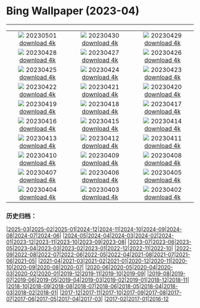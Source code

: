 # Bing Wallpaper (2023-04)
**************
| | | |
| :----: | :----: | :----: |
| ![](https://www.bing.com/th?id=OHR.LilyLaborDay_FR-FR3324597226_1920x1080.jpg) 20230501 [download 4k](https://www.bing.com/th?id=OHR.LilyLaborDay_FR-FR3324597226_UHD.jpg) | ![](https://www.bing.com/th?id=OHR.ExteriorPreservationHall_FR-FR8893416037_1920x1080.jpg) 20230430 [download 4k](https://www.bing.com/th?id=OHR.ExteriorPreservationHall_FR-FR8893416037_UHD.jpg) | ![](https://www.bing.com/th?id=OHR.JTNPMilkyWay_FR-FR2094769565_1920x1080.jpg) 20230429 [download 4k](https://www.bing.com/th?id=OHR.JTNPMilkyWay_FR-FR2094769565_UHD.jpg) |
| ![](https://www.bing.com/th?id=OHR.MariposaGrove_FR-FR4964975063_1920x1080.jpg) 20230428 [download 4k](https://www.bing.com/th?id=OHR.MariposaGrove_FR-FR4964975063_UHD.jpg) | ![](https://www.bing.com/th?id=OHR.SouthPadre_FR-FR1930161861_1920x1080.jpg) 20230427 [download 4k](https://www.bing.com/th?id=OHR.SouthPadre_FR-FR1930161861_UHD.jpg) | ![](https://www.bing.com/th?id=OHR.GHOAudubonDay_FR-FR1843319126_1920x1080.jpg) 20230426 [download 4k](https://www.bing.com/th?id=OHR.GHOAudubonDay_FR-FR1843319126_UHD.jpg) |
| ![](https://www.bing.com/th?id=OHR.AdelieWPD_FR-FR1082449253_1920x1080.jpg) 20230425 [download 4k](https://www.bing.com/th?id=OHR.AdelieWPD_FR-FR1082449253_UHD.jpg) | ![](https://www.bing.com/th?id=OHR.FranconianWineCellar_FR-FR1735465864_1920x1080.jpg) 20230424 [download 4k](https://www.bing.com/th?id=OHR.FranconianWineCellar_FR-FR1735465864_UHD.jpg) | ![](https://www.bing.com/th?id=OHR.StuttgartPublicLibrary_FR-FR1520907172_1920x1080.jpg) 20230423 [download 4k](https://www.bing.com/th?id=OHR.StuttgartPublicLibrary_FR-FR1520907172_UHD.jpg) |
| ![](https://www.bing.com/th?id=OHR.EarthDayFox_FR-FR1316341314_1920x1080.jpg) 20230422 [download 4k](https://www.bing.com/th?id=OHR.EarthDayFox_FR-FR1316341314_UHD.jpg) | ![](https://www.bing.com/th?id=OHR.Gevaudan_FR-FR8210514398_1920x1080.jpg) 20230421 [download 4k](https://www.bing.com/th?id=OHR.Gevaudan_FR-FR8210514398_UHD.jpg) | ![](https://www.bing.com/th?id=OHR.EuropeFromISS_FR-FR7164814523_1920x1080.jpg) 20230420 [download 4k](https://www.bing.com/th?id=OHR.EuropeFromISS_FR-FR7164814523_UHD.jpg) |
| ![](https://www.bing.com/th?id=OHR.BourgesFestival_FR-FR2048973185_1920x1080.jpg) 20230419 [download 4k](https://www.bing.com/th?id=OHR.BourgesFestival_FR-FR2048973185_UHD.jpg) | ![](https://www.bing.com/th?id=OHR.MPPUnesco_FR-FR1894243238_1920x1080.jpg) 20230418 [download 4k](https://www.bing.com/th?id=OHR.MPPUnesco_FR-FR1894243238_UHD.jpg) | ![](https://www.bing.com/th?id=OHR.OneThousandSprings_FR-FR4920641576_1920x1080.jpg) 20230417 [download 4k](https://www.bing.com/th?id=OHR.OneThousandSprings_FR-FR4920641576_UHD.jpg) |
| ![](https://www.bing.com/th?id=OHR.KiteDay_FR-FR4632887565_1920x1080.jpg) 20230416 [download 4k](https://www.bing.com/th?id=OHR.KiteDay_FR-FR4632887565_UHD.jpg) | ![](https://www.bing.com/th?id=OHR.LorenzoQuinn_FR-FR4354643719_1920x1080.jpg) 20230415 [download 4k](https://www.bing.com/th?id=OHR.LorenzoQuinn_FR-FR4354643719_UHD.jpg) | ![](https://www.bing.com/th?id=OHR.RedSeaStars_FR-FR2021309863_1920x1080.jpg) 20230414 [download 4k](https://www.bing.com/th?id=OHR.RedSeaStars_FR-FR2021309863_UHD.jpg) |
| ![](https://www.bing.com/th?id=OHR.PhloxSubulata_FR-FR5943147145_1920x1080.jpg) 20230413 [download 4k](https://www.bing.com/th?id=OHR.PhloxSubulata_FR-FR5943147145_UHD.jpg) | ![](https://www.bing.com/th?id=OHR.TaiwanYuhina_FR-FR2118371198_1920x1080.jpg) 20230412 [download 4k](https://www.bing.com/th?id=OHR.TaiwanYuhina_FR-FR2118371198_UHD.jpg) | ![](https://www.bing.com/th?id=OHR.MossyGrottoFalls_FR-FR1725636613_1920x1080.jpg) 20230411 [download 4k](https://www.bing.com/th?id=OHR.MossyGrottoFalls_FR-FR1725636613_UHD.jpg) |
| ![](https://www.bing.com/th?id=OHR.BirdcountAllen_FR-FR2812339598_1920x1080.jpg) 20230410 [download 4k](https://www.bing.com/th?id=OHR.BirdcountAllen_FR-FR2812339598_UHD.jpg) | ![](https://www.bing.com/th?id=OHR.LithuanianEggs_FR-FR2514564063_1920x1080.jpg) 20230409 [download 4k](https://www.bing.com/th?id=OHR.LithuanianEggs_FR-FR2514564063_UHD.jpg) | ![](https://www.bing.com/th?id=OHR.NIrelandGiants_FR-FR2334244972_1920x1080.jpg) 20230408 [download 4k](https://www.bing.com/th?id=OHR.NIrelandGiants_FR-FR2334244972_UHD.jpg) |
| ![](https://www.bing.com/th?id=OHR.KitsAspen_FR-FR1550536661_1920x1080.jpg) 20230407 [download 4k](https://www.bing.com/th?id=OHR.KitsAspen_FR-FR1550536661_UHD.jpg) | ![](https://www.bing.com/th?id=OHR.ArizonaPinkMoon_FR-FR8317584588_1920x1080.jpg) 20230406 [download 4k](https://www.bing.com/th?id=OHR.ArizonaPinkMoon_FR-FR8317584588_UHD.jpg) | ![](https://www.bing.com/th?id=OHR.BlackGrouseLekking_FR-FR9040681909_1920x1080.jpg) 20230405 [download 4k](https://www.bing.com/th?id=OHR.BlackGrouseLekking_FR-FR9040681909_UHD.jpg) |
| ![](https://www.bing.com/th?id=OHR.RomanBridge_FR-FR9260461208_1920x1080.jpg) 20230404 [download 4k](https://www.bing.com/th?id=OHR.RomanBridge_FR-FR9260461208_UHD.jpg) | ![](https://www.bing.com/th?id=OHR.HonaunauNP_FR-FR9522792056_1920x1080.jpg) 20230403 [download 4k](https://www.bing.com/th?id=OHR.HonaunauNP_FR-FR9522792056_UHD.jpg) | ![](https://www.bing.com/th?id=OHR.ParisRunners_FR-FR1912252678_1920x1080.jpg) 20230402 [download 4k](https://www.bing.com/th?id=OHR.ParisRunners_FR-FR1912252678_UHD.jpg) |

### 历史归档：

|[2025-03](bing/2025-03/2025-03.md)|[2025-02](bing/2025-02/2025-02.md)|[2025-01](bing/2025-01/2025-01.md)|[2024-12](bing/2024-12/2024-12.md)|[2024-11](bing/2024-11/2024-11.md)|[2024-10](bing/2024-10/2024-10.md)|[2024-09](bing/2024-09/2024-09.md)|[2024-08](bing/2024-08/2024-08.md)|[2024-07](bing/2024-07/2024-07.md)|[2024-06](bing/2024-06/2024-06.md)|
|[2024-05](bing/2024-05/2024-05.md)|[2024-04](bing/2024-04/2024-04.md)|[2024-03](bing/2024-03/2024-03.md)|[2024-02](bing/2024-02/2024-02.md)|[2024-01](bing/2024-01/2024-01.md)|[2023-12](bing/2023-12/2023-12.md)|[2023-11](bing/2023-11/2023-11.md)|[2023-10](bing/2023-10/2023-10.md)|[2023-09](bing/2023-09/2023-09.md)|[2023-08](bing/2023-08/2023-08.md)|
|[2023-07](bing/2023-07/2023-07.md)|[2023-06](bing/2023-06/2023-06.md)|[2023-05](bing/2023-05/2023-05.md)|[2023-04](bing/2023-04/2023-04.md)|[2023-03](bing/2023-03/2023-03.md)|[2023-02](bing/2023-02/2023-02.md)|[2023-01](bing/2023-01/2023-01.md)|[2022-12](bing/2022-12/2022-12.md)|[2022-11](bing/2022-11/2022-11.md)|[2022-10](bing/2022-10/2022-10.md)|
|[2022-09](bing/2022-09/2022-09.md)|[2022-08](bing/2022-08/2022-08.md)|[2022-07](bing/2022-07/2022-07.md)|[2022-06](bing/2022-06/2022-06.md)|[2022-05](bing/2022-05/2022-05.md)|[2022-04](bing/2022-04/2022-04.md)|[2021-08](bing/2021-08/2021-08.md)|[2021-07](bing/2021-07/2021-07.md)|[2021-06](bing/2021-06/2021-06.md)|[2021-05](bing/2021-05/2021-05.md)|
|[2021-04](bing/2021-04/2021-04.md)|[2021-03](bing/2021-03/2021-03.md)|[2021-02](bing/2021-02/2021-02.md)|[2021-01](bing/2021-01/2021-01.md)|[2020-12](bing/2020-12/2020-12.md)|[2020-11](bing/2020-11/2020-11.md)|[2020-10](bing/2020-10/2020-10.md)|[2020-09](bing/2020-09/2020-09.md)|[2020-08](bing/2020-08/2020-08.md)|[2020-07](bing/2020-07/2020-07.md)|
|[2020-06](bing/2020-06/2020-06.md)|[2020-05](bing/2020-05/2020-05.md)|[2020-04](bing/2020-04/2020-04.md)|[2020-03](bing/2020-03/2020-03.md)|[2020-02](bing/2020-02/2020-02.md)|[2020-01](bing/2020-01/2020-01.md)|[2019-12](bing/2019-12/2019-12.md)|[2019-11](bing/2019-11/2019-11.md)|[2019-10](bing/2019-10/2019-10.md)|[2019-09](bing/2019-09/2019-09.md)|
|[2019-08](bing/2019-08/2019-08.md)|[2019-07](bing/2019-07/2019-07.md)|[2019-06](bing/2019-06/2019-06.md)|[2019-05](bing/2019-05/2019-05.md)|[2019-04](bing/2019-04/2019-04.md)|[2019-03](bing/2019-03/2019-03.md)|[2019-02](bing/2019-02/2019-02.md)|[2019-01](bing/2019-01/2019-01.md)|[2018-12](bing/2018-12/2018-12.md)|[2018-11](bing/2018-11/2018-11.md)|
|[2018-10](bing/2018-10/2018-10.md)|[2018-09](bing/2018-09/2018-09.md)|[2018-08](bing/2018-08/2018-08.md)|[2018-07](bing/2018-07/2018-07.md)|[2018-06](bing/2018-06/2018-06.md)|[2018-05](bing/2018-05/2018-05.md)|[2018-04](bing/2018-04/2018-04.md)|[2018-03](bing/2018-03/2018-03.md)|[2018-02](bing/2018-02/2018-02.md)|[2018-01](bing/2018-01/2018-01.md)|
|[2017-12](bing/2017-12/2017-12.md)|[2017-11](bing/2017-11/2017-11.md)|[2017-10](bing/2017-10/2017-10.md)|[2017-09](bing/2017-09/2017-09.md)|[2017-08](bing/2017-08/2017-08.md)|[2017-07](bing/2017-07/2017-07.md)|[2017-06](bing/2017-06/2017-06.md)|[2017-05](bing/2017-05/2017-05.md)|[2017-04](bing/2017-04/2017-04.md)|[2017-03](bing/2017-03/2017-03.md)|
|[2017-02](bing/2017-02/2017-02.md)|[2017-01](bing/2017-01/2017-01.md)|[2016-12](bing/2016-12/2016-12.md)